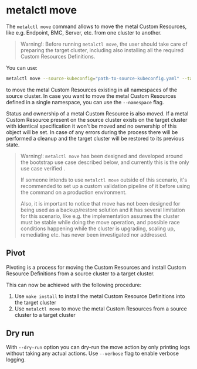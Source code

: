 # metalctl move

The `metalctl move` command allows to move the metal Custom Resources, like e.g. Endpoint, BMC, Server, etc. from one
cluster to another.


> Warning!:
> Before running `metalctl move`, the user should take care of preparing the target cluster, including also installing
> all the required Custom Resources Definitions.


You can use:

```bash
metalctl move --source-kubeconfig="path-to-source-kubeconfig.yaml" --target-kubeconfig="path-to-target-kubeconfig.yaml"
```

to move the metal Custom Resources existing in all namespaces of the source cluster. In case you want to move the metal
Custom Resources defined in a single namespace, you can use the `--namespace` flag.

Status and ownership of a metal Custom Resource is also moved. If a metal Custom Resource present on the source cluster
exists on the target cluster with identical specification it won't be moved and no ownership of this object will be
set. In case of any errors during the process there will be performed a cleanup and the target cluster will be restored
to its previous state.

> Warning!: 
`metalctl move` has been designed and developed around the bootstrap use case described below, and currently this is
the only use case verified .
>
>If someone intends to use `metalctl move` outside of this scenario, it's recommended to set up a custom validation
pipeline of it before using the command on a production environment.
>
>Also, it is important to notice that move has not been designed for being used as a backup/restore solution and it has
several limitation for this scenario, like e.g. the implementation assumes the cluster must be stable while doing the
move operation, and possible race conditions happening while the cluster is upgrading, scaling up, remediating etc. has
never been investigated nor addressed.


## Pivot

Pivoting is a process for moving the Custom Resources and install Custom Resource Definitions from a source cluster to
a target cluster.
 
This can now be achieved with the following procedure:

1. Use `make install` to install the metal Custom Resource Definitions into the target cluster
2. Use `metalctl move` to move the metal Custom Resources from a source cluster to a target cluster


## Dry run

With `--dry-run` option you can dry-run the move action by only printing logs without taking any actual actions. Use
`--verbose` flag to enable verbose logging.
